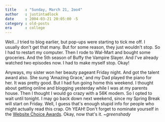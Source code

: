 ```yaml
---
title    : "Sunday, March 21, 2oo4"
author   : justintadlock
date     : 2004-03-21 20:05:00 -5
category : old-posts
era      : college
---
```


Well...I tried to blog earlier, but pop-ups were starting to tick me off.  I usually don't get that many.  But for some reason, they just wouldn't stop.  So I had to restart my computer.  Then I rode to Wal-Mart and bought some groceries.  And the 5th season of Buffy the Vampire Slayer.  And I've already watched two episodes now.  I had to make myself stop.  Okay!

Anyways, my sister won her beauty pageant Friday night.  And got the talent award also.  She sung 'Amazing Grace,' and my Dad played the piano for her.  It was pretty good.  But I had fun going home this weekend.  I thought about getting online and blogging yesterday while I was at my parents house.  Then I thought I would go crazy with a 56K modem.  So I opted to wait until tonight.  I may go back down next weekend, since my Spring Break will start on Friday.  Well, I guess that's enough stupid info for people who might actually read this crap.  Oh YEAH!  Don't forget to nominate yourself in the <a href="/websitechoiceawards" title="Website Choice Awards" rel="externa"> Website Choice Awards</a>.  Okay, now that's it.  <em> ~greenshady</em>

